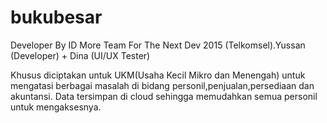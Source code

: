 # bukubesar
Developer By ID More Team For The Next Dev 2015 (Telkomsel).Yussan (Developer) + Dina (UI/UX Tester)


Khusus diciptakan untuk UKM(Usaha Kecil Mikro dan Menengah) untuk mengatasi berbagai masalah di bidang personil,penjualan,persediaan dan akuntansi. Data tersimpan di cloud sehingga memudahkan semua personil untuk mengaksesnya.
